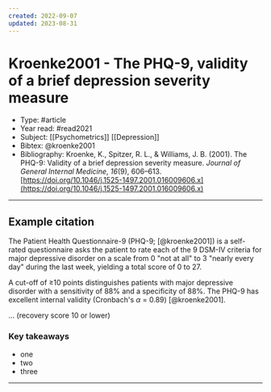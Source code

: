 ```yaml
---
created: 2022-09-07
updated: 2023-08-31
---
```

# Kroenke2001 - The PHQ-9, validity of a brief depression severity measure
* Type: #article
* Year read: #read2021
* Subject: [[Psychometrics]] [[Depression]]
* Bibtex: @kroenke2001
* Bibliography: Kroenke, K., Spitzer, R. L., & Williams, J. B. (2001). The PHQ-9: Validity of a brief depression severity measure. _Journal of General Internal Medicine_, _16_(9), 606–613. [https://doi.org/10.1046/j.1525-1497.2001.016009606.x](https://doi.org/10.1046/j.1525-1497.2001.016009606.x)
---
## Example citation
The Patient Health Questionnaire-9 (PHQ-9; [@kroenke2001]) is a self-rated questionnaire asks the patient to rate each of the 9 DSM-IV criteria for major depressive disorder on a scale from 0 "not at all" to 3 "nearly every day" during the last week, yielding a total score of 0 to 27.

A cut-off of ≥10 points distinguishes patients with major depressive disorder with a sensitivity of 88% and a specificity of 88%. The PHQ-9 has excellent internal validity (Cronbach's $\alpha$ = 0.89) [@kroenke2001].

... (recovery score 10 or lower)

### Key takeaways
* one
* two
* three

---